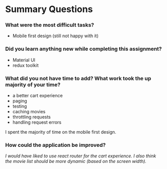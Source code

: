 # Summary Questions

### What were the most difficult tasks?
- Mobile first design (still not happy with it)


### Did you learn anything new while completing this assignment?
- Material UI
- redux toolkit


### What did you not have time to add? What work took the up majority of your time?
- a better cart experience
- paging
- testing
- caching movies
- throttling requests
- handling request errors

I spent the majority of time on the mobile first design.


### How could the application be improved?
_I would have liked to use react router for the cart experience. I also think the movie list should be more dynamic (based on the screen width)._
